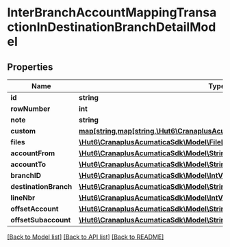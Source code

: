# InterBranchAccountMappingTransactionInDestinationBranchDetailModel

## Properties
Name | Type | Description | Notes
------------ | ------------- | ------------- | -------------
**id** | **string** |  | [optional] 
**rowNumber** | **int** |  | [optional] 
**note** | **string** |  | [optional] 
**custom** | [**map[string,map[string,\Hut6\CranaplusAcumaticaSdk\Model\CustomFieldModel]]**](map.md) |  | [optional] 
**files** | [**\Hut6\CranaplusAcumaticaSdk\Model\FileLinkModel[]**](FileLinkModel.md) |  | [optional] 
**accountFrom** | [**\Hut6\CranaplusAcumaticaSdk\Model\StringValueModel**](StringValueModel.md) |  | [optional] 
**accountTo** | [**\Hut6\CranaplusAcumaticaSdk\Model\StringValueModel**](StringValueModel.md) |  | [optional] 
**branchID** | [**\Hut6\CranaplusAcumaticaSdk\Model\IntValueModel**](IntValueModel.md) |  | [optional] 
**destinationBranch** | [**\Hut6\CranaplusAcumaticaSdk\Model\StringValueModel**](StringValueModel.md) |  | [optional] 
**lineNbr** | [**\Hut6\CranaplusAcumaticaSdk\Model\IntValueModel**](IntValueModel.md) |  | [optional] 
**offsetAccount** | [**\Hut6\CranaplusAcumaticaSdk\Model\StringValueModel**](StringValueModel.md) |  | [optional] 
**offsetSubaccount** | [**\Hut6\CranaplusAcumaticaSdk\Model\StringValueModel**](StringValueModel.md) |  | [optional] 

[[Back to Model list]](../README.md#documentation-for-models) [[Back to API list]](../README.md#documentation-for-api-endpoints) [[Back to README]](../README.md)


